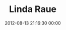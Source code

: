 ---
title: "Linda Raue"
date: 2012-08-13 21:16:30 00:00
permalink: /linda
twitter: ""
likes: [1254,1108,1285]
id: 1292
gravatar: "http://www.gravatar.com/avatar/97914149052f3d8ed8da0edafd335c43"
---